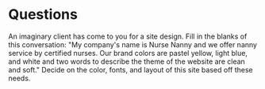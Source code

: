 <h1>Questions</h1>
An imaginary client has come to you for a site design. Fill in the blanks of this conversation: "My company's name is Nurse Nanny and we offer nanny service by certified nurses. Our brand colors are pastel yellow, light blue, and white and two words to describe the theme of the website are clean and soft." Decide on the color, fonts, and layout of this site based off these needs.
